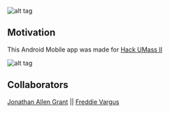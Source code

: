 ![alt tag](http://i.imgur.com/XAq452m.png)


## Motivation

This Android Mobile app was made for [Hack UMass II](www.hackumass.com)

![alt tag](https://pbs.twimg.com/profile_images/540646506085093377/-8Tes7XF.png)

## Collaborators

[Jonathan Allen Grant](www.github.com/JonathanGrant) || [Freddie Vargus](www.github.com/FreddieV4)
